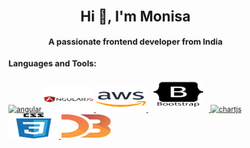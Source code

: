 <h1 align="center">Hi 👋, I'm Monisa</h1>
<h3 align="center">A passionate frontend developer from India</h3>
<h3 align="left">Languages and Tools:</h3>
<p dir="auto"> 
<a href="https://angular.io" target="_blank" rel="noreferrer"> 
<img src="https://angular.io/assets/images/logos/angular/angular.svg"  alt="angular" style="max-width: 100%;"  width="100" height="50"/> </a> 
<a href="https://angular.io" target="_blank" rel="noreferrer"> 
<img src="https://raw.githubusercontent.com/devicons/devicon/master/icons/angularjs/angularjs-original-wordmark.svg" alt="angularjs" style="max-width: 100%;"  width="100" height="50"/> </a> 
<a href="https://aws.amazon.com" target="_blank" rel="noreferrer"> 
<img src="https://raw.githubusercontent.com/devicons/devicon/master/icons/amazonwebservices/amazonwebservices-original-wordmark.svg" alt="aws" style="max-width: 100%;"  width="100" height="50"/> </a> 
<a href="https://getbootstrap.com" target="_blank" rel="noreferrer"> 
<img src="https://raw.githubusercontent.com/devicons/devicon/master/icons/bootstrap/bootstrap-plain-wordmark.svg" alt="bootstrap" style="max-width: 100%;padding: 10px"  width="100" height="50"/> </a>
<a href="https://www.chartjs.org" target="_blank" rel="noreferrer"> 
<img src="https://www.chartjs.org/media/logo-title.svg" alt="chartjs" style="max-width: 100%;"  width="100" height="50"/> </a> 
<a href="https://www.w3schools.com/css/" target="_blank" rel="noreferrer"> 
<img src="https://raw.githubusercontent.com/devicons/devicon/master/icons/css3/css3-original-wordmark.svg" alt="css3" style="max-width: 100%;"  width="100" height="50"/> </a> 
<a href="https://d3js.org/" target="_blank" rel="noreferrer"> 
<img src="https://raw.githubusercontent.com/devicons/devicon/master/icons/d3js/d3js-original.svg" alt="d3js" style="max-width: 100%;"  width="100" height="50"/> </a> 
</p>
